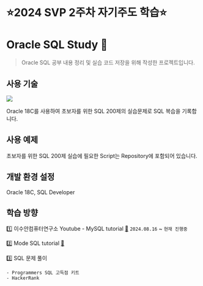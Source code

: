 # :star:2024 SVP 2주차 자기주도 학습:star:  

# Oracle SQL Study 📁
> Oracle SQL 공부 내용 정리 및 실습 코드 저장을 위해 작성한 프로젝트입니다.

## 사용 기술
<img src="https://img.shields.io/badge/Oracle-F80000?style=for-the-badge&logo=oracle&logoColor=white">

Oracle 18C를 사용하여 초보자를 위한 SQL 200제의 실습문제로
SQL 복습을 기록합니다.

## 사용 예제

초보자를 위한 SQL 200제 실습에 필요한 Script는
Repository에 포함되어 있습니다.

## 개발 환경 설정

Oracle 18C, SQL Developer

## 학습 방향
1️⃣ 이수안컴퓨터연구소 Youtube - MySQL tutorial [🔗](https://www.youtube.com/watch?v=vgIc4ctNFbc&list=PL7ZVZgsnLwEGjReAO-qJtQiJB6e2MJ0ud) `2024.08.16` ~ `현재 진행중`

2️⃣ Mode SQL tutorial [🔗](https://mode.com/sql-tutorial/intro-to-intermediate-sql/)

3️⃣ SQL 문제 풀이
    
    - Programmers SQL 고득점 키트
    - HackerRank
